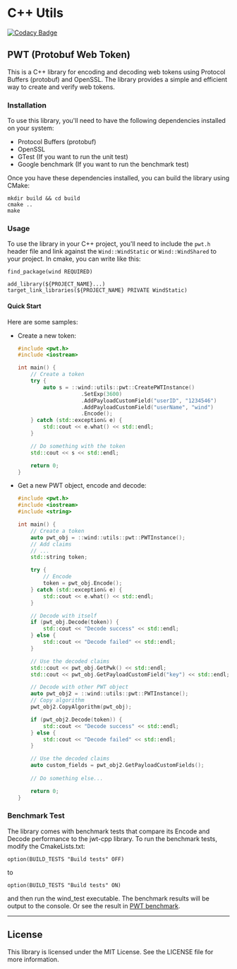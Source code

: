 # C++ Utils

[![Codacy Badge](https://api.codacy.com/project/badge/Grade/c26d34f7adb44e13b7f8d51355e1ed28)](https://app.codacy.com/gh/Wind-318/wind?utm_source=github.com&utm_medium=referral&utm_content=Wind-318/wind&utm_campaign=Badge_Grade_Settings)

## PWT (Protobuf Web Token)

This is a C++ library for encoding and decoding web tokens using Protocol Buffers (protobuf) and OpenSSL. The library provides a simple and efficient way to create and verify web tokens.

### Installation

To use this library, you'll need to have the following dependencies installed on your system:
- Protocol Buffers (protobuf)  
- OpenSSL  
- GTest (If you want to run the unit test)  
- Google benchmark (If you want to run the benchmark test)  

Once you have these dependencies installed, you can build the library using CMake:
```
mkdir build && cd build
cmake ..
make
```

### Usage

To use the library in your C++ project, you'll need to include the `pwt.h` header file and link against the `Wind::WindStatic` or `Wind::WindShared` to your project. In cmake, you can write like this:
```
find_package(wind REQUIRED)

add_library(${PROJECT_NAME}...)
target_link_libraries(${PROJECT_NAME} PRIVATE WindStatic)
```
#### Quick Start
Here are some samples:

- Create a new token:  
    ```cpp
    #include <pwt.h>
    #include <iostream>

    int main() {
        // Create a token
        try {
            auto s = ::wind::utils::pwt::CreatePWTInstance()
                        .SetExp(3600)
                        .AddPayloadCustomField("userID", "1234546")
                        .AddPayloadCustomField("userName", "wind")
                        .Encode();
        } catch (std::exception& e) {
            std::cout << e.what() << std::endl;
        }

        // Do something with the token
        std::cout << s << std::endl;

        return 0;
    }
    ```
- Get a new PWT object, encode and decode:  
    ```cpp
    #include <pwt.h>
    #include <iostream>
    #include <string>

    int main() {
        // Create a token
        auto pwt_obj = ::wind::utils::pwt::PWTInstance();
        // Add claims
        // ...
        std::string token;

        try {
            // Encode
            token = pwt_obj.Encode();
        } catch (std::exception& e) {
            std::cout << e.what() << std::endl;
        }

        // Decode with itself
        if (pwt_obj.Decode(token)) {
            std::cout << "Decode success" << std::endl;
        } else {
            std::cout << "Decode failed" << std::endl;
        }

        // Use the decoded claims
        std::cout << pwt_obj.GetPwk() << std::endl;
        std::cout << pwt_obj.GetPayloadCustomField("key") << std::endl;

        // Decode with other PWT object
        auto pwt_obj2 = ::wind::utils::pwt::PWTInstance();
        // Copy algorithm
        pwt_obj2.CopyAlgorithm(pwt_obj);

        if (pwt_obj2.Decode(token)) {
            std::cout << "Decode success" << std::endl;
        } else {
            std::cout << "Decode failed" << std::endl;
        }

        // Use the decoded claims
        auto custom_fields = pwt_obj2.GetPayloadCustomFields();
        
        // Do something else...

        return 0;
    }
    ```

### Benchmark Test
The library comes with benchmark tests that compare its Encode and Decode performance to the jwt-cpp library. To run the benchmark tests, modify the CmakeLists.txt:
```
option(BUILD_TESTS "Build tests" OFF)
```
to
```
option(BUILD_TESTS "Build tests" ON)
```
and then run the wind_test executable. The benchmark results will be output to the console. Or see the result in [PWT benchmark](docs/pwt_benchmark.md).

***
## License
This library is licensed under the MIT License. See the LICENSE file for more information.